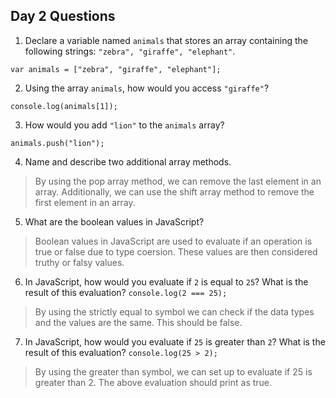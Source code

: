 ## Day 2 Questions

1. Declare a variable named `animals` that stores an array containing the following strings: `"zebra", "giraffe", "elephant"`.
```
var animals = ["zebra", "giraffe", "elephant"];
```

2. Using the array `animals`, how would you access `"giraffe"`?
```
console.log(animals[1]);
```

3. How would you add `"lion"` to the `animals` array?
```
animals.push("lion");
```

4. Name and describe two additional array methods.
> By using the pop array method, we can remove the last element in an array. Additionally, we can use the shift array method to remove the first element in an array.

5. What are the boolean values in JavaScript?
> Boolean values in JavaScript are used to evaluate if an operation is true or false due to type coersion. These values are then considered truthy or falsy values. 

6. In JavaScript, how would you evaluate if `2` is equal to `25`? What is the result of this evaluation?
`console.log(2 === 25);` 
> By using the strictly equal to symbol we can check if the data types and the values are the same. This should be false. 

7. In JavaScript, how would you evaluate if `25` is greater than `2`? What is the result of this evaluation?
`console.log(25 > 2);`
> By using the greater than symbol, we can set up to evaluate if 25 is greater than 2. The above evaluation should print as true. 